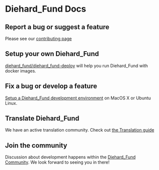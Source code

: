 # Diehard_Fund Docs

## Report a bug or suggest a feature
Please see our [contributing page](../../CONTRIBUTING.md)

## Setup your own Diehard_Fund
[diehard_fund/diehard_fund-deploy](https://github.com/diehard_fund/diehard_fund-deploy) will help you run Diehard_Fund with docker images.

## Fix a bug or develop a feature
[Setup a Diehard_Fund development environment](development_handbook/) on MacOS X or Ubuntu Linux.

## Translate Diehard_Fund
We have an active translation community. Check out [the Translation guide](translation/)

## Join the community
Discussion about development happens within the [Diehard_Fund Community](https://www.diehard_fund.org/g/WmPCB3IR/diehard_fund-community). We look forward to seeing you in there!
